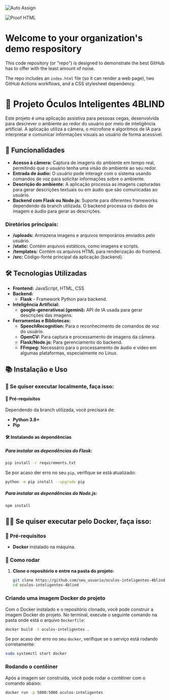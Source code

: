 ![Auto Assign](https://github.com/4Blind-AI/demo-repository/actions/workflows/auto-assign.yml/badge.svg)

![Proof HTML](https://github.com/4Blind-AI/demo-repository/actions/workflows/proof-html.yml/badge.svg)

# Welcome to your organization's demo respository

This code repository (or "repo") is designed to demonstrate the best GitHub has to offer with the least amount of noise.

The repo includes an `index.html` file (so it can render a web page), two GitHub Actions workflows, and a CSS stylesheet dependency.

#

# 🔦 Projeto Óculos Inteligentes 4BLIND

Este projeto é uma aplicação assistiva para pessoas cegas, desenvolvida para descrever o ambiente ao redor do usuário por meio de inteligência artificial. A aplicação utiliza a câmera, o microfone e algoritmos de IA para interpretar e comunicar informações visuais ao usuário de forma acessível.

## 🚀 Funcionalidades

- **Acesso à câmera:** Captura de imagens do ambiente em tempo real, permitindo que o usuário tenha uma visão do ambiente ao seu redor.
- **Entrada de áudio:** O usuário pode interagir com o sistema usando comandos de voz para solicitar informações sobre o ambiente.
- **Descrição do ambiente:** A aplicação processa as imagens capturadas para gerar descrições textuais ou em áudio que são comunicadas ao usuário.
- **Backend com Flask ou Node.js:** Suporte para diferentes frameworks dependendo da branch utilizada. O backend processa os dados de imagem e áudio para gerar as descrições.

### Diretórios principais:

- **/uploads:** Armazena imagens e arquivos temporários enviados pelo usuário.
- **/static:** Contém arquivos estáticos, como imagens e scripts.
- **/templates:** Contém os arquivos HTML para renderização do frontend.
- **/src:** Código-fonte principal da aplicação (backend).

## 🛠️ Tecnologias Utilizadas

- **Frontend:** JavaScript, HTML, CSS
- **Backend:**
  - **Flask** - Framework Python para backend.
- **Inteligência Artificial:**
  - **google-generativeai (gemini):** API de IA usada para gerar descrições das imagens.
- **Ferramentas e Bibliotecas:**
  - **SpeechRecognition:** Para o reconhecimento de comandos de voz do usuário.
  - **OpenCV:** Para captura e processamento de imagens da câmera.
  - **Flask/Node.js:** Para gerenciamento do backend.
  - **FFmpeg:** Necessário para o processamento de áudio e vídeo em algumas plataformas, especialmente no Linux.

## 📚 Instalação e Uso

### 📌 Se quiser executar localmente, faça isso:

#### 📂 Pré-requisitos

Dependendo da branch utilizada, você precisará de:

- **Python 3.8+**
- **Pip**

#### 🛠️ Instalando as dependências

##### Para instalar as dependências do Flask:

```sh
pip install -r requirements.txt
```

Se por acaso der erro no seu `pip`, verifique se está atualizado:

```sh
python -m pip install --upgrade pip
```

##### Para instalar as dependências do Node.js:

```sh
npm install
```

## 🧑‍💻 Se quiser executar pelo Docker, faça isso:

### 📌 Pré-requisitos

- **Docker** instalado na máquina.

### 🚀 Como rodar

1. **Clone o repositório e entre na pasta do projeto:**
   ```sh
   git clone https://github.com/seu_usuario/oculos-inteligentes-4blind.git
   cd oculos-inteligentes-4blind
   ```

### Criando uma imagem Docker do projeto

Com o Docker instalado e o repositório clonado, você pode construir a imagem Docker do projeto. No terminal, execute o seguinte comando na pasta onde está o arquivo `Dockerfile`:

```sh
docker build -t oculos-inteligentes .
```

Se por acaso der erro no seu `docker`, verifique se o serviço está rodando corretamente:

```sh
sudo systemctl start docker
```

### Rodando o contêiner

Após a imagem ser construída, você pode rodar o contêiner com o comando abaixo:

```sh
docker run -p 5000:5000 oculos-inteligentes
```
